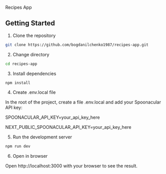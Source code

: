Recipes App

## Getting Started

1. Clone the repository

```bash
git clone https://github.com/bogdanilchenko1987/recipes-app.git
```

2. Change directory

```bash
cd recipes-app
```

3. Install dependencies

```bash
npm install
```

4. Create .env.local file

In the root of the project, create a file .env.local and add your Spoonacular API key:

SPOONACULAR_API_KEY=your_api_key_here

NEXT_PUBLIC_SPOONACULAR_API_KEY=your_api_key_here

5. Run the development server

```bash
npm run dev
```

6. Open in browser

Open http://localhost:3000 with your browser to see the result.
